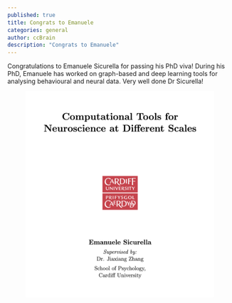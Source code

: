 ```yaml
---
published: true
title: Congrats to Emanuele
categories: general
author: ccBrain
description: "Congrats to Emanuele"
---
```


Congratulations to Emanuele Sicurella for passing his PhD viva! During his PhD, Emanuele has worked on graph-based and deep learning tools for analysing behavioural and neural data. Very well done Dr Sicurella!

<figure  class="half">
    <a href="/images/photo/ruoguang_thesis.png"><img src="/images/photo/emanuele_thesis.png" alt=""></a>
</figure>